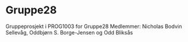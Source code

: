 # Gruppe28

Gruppeprosjekt i PROG1003 for Gruppe28
Medlemmer: Nicholas Bodvin Sellevåg,  Oddbjørn S. Borge-Jensen og Odd Bliksås